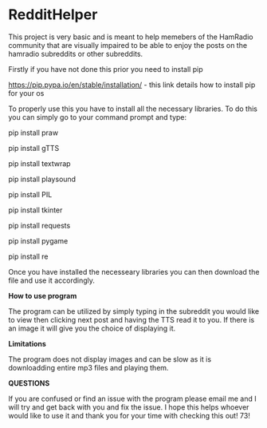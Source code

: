 # RedditHelper

This project is very basic and is meant to help memebers of the HamRadio community that are visually impaired to be able to enjoy the posts on the hamradio subreddits or other subreddits.

Firstly if you have not done this prior you need to install pip

https://pip.pypa.io/en/stable/installation/ - this link details how to install pip for your os

To properly use this you have to install all the necessary libraries. To do this you can simply go to your command prompt and type:

pip install praw

pip install gTTS

pip install textwrap

pip install playsound

pip install PIL

pip install tkinter

pip install requests

pip install pygame

pip install re 

Once you have installed the necesseary libraries you can then download the file and use it accordingly.

**How to use program**

The program can be utilized by simply typing in the subreddit you would like to view then clicking next post and having the TTS read it to you. If there is an image it will give you the choice of displaying it.

**Limitations** 

The program does not display images and can be slow as it is downloadding entire mp3 files and playing them.

**QUESTIONS**

If you are confused or find an issue with the program please email me and I will try and get back with you and fix the issue. I hope this helps whoever would like to use it and thank you for your time with checking this out! 73!
